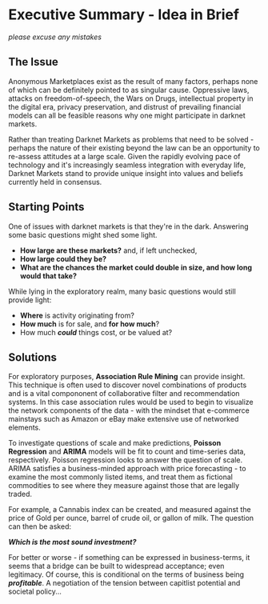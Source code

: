 # Executive Summary - Idea in Brief

_please excuse any mistakes_

## The Issue

Anonymous Marketplaces exist as the result of many factors, perhaps none of which can be definitely pointed to as singular cause. Oppressive laws, attacks on freedom-of-speech, the Wars on Drugs, intellectual property in the digital era, privacy preservation, and distrust of prevailing financial models can all be feasible reasons why one might participate in darknet markets.

Rather than treating Darknet Markets as problems that need to be solved - perhaps the nature of their existing beyond the law can be an opportunity to re-assess attitudes at a large scale. Given the rapidly evolving pace of technology and it's increasingly seamless integration with everyday life, Darknet Markets stand to provide unique insight into values and beliefs currently held in consensus. 

## Starting Points

One of issues with darknet markets is that they're in the dark. Answering some basic questions might shed some light.

- **How large are these markets?** and, if left unchecked, 
- **How large could they be?**
- **What are the chances the market could double in size, and how long would that take?**

While lying in the exploratory realm, many basic questions would still provide light:

- **Where** is activity originating from? 
- **How much** is for sale, and **for how much**?
- How much **_could_** things cost, or be valued at?

## Solutions

For exploratory purposes, **Association Rule Mining** can provide insight. This technique is often used to discover novel combinations of products and is a vital compononent of collaborative filter and recommendation systems. In this case association rules would be used to begin to visualize the network components of the data - with the mindset that e-commerce mainstays such as Amazon or eBay make extensive use of networked elements. 

To investigate questions of scale and make predictions, **Poisson Regression** and **ARIMA** models will be fit to count and time-series data, respectively. Poisson regression looks to answer the question of scale. ARIMA satisfies a business-minded approach with price forecasting - to examine the most commonly listed items, and treat them as fictional commodities to see where they measure against those that are legally traded. 

For example, a Cannabis index can be created, and measured against the price of Gold per ounce, barrel of crude oil, or gallon of milk. The question can then be asked: 

**_Which is the most sound investment?_**

For better or worse - if something can be expressed in business-terms, it seems that a bridge can be built to widespread acceptance; even legitimacy. Of course, this is conditional on the terms of business being **_profitable_**. A negotiation of the tension between capitlist potential and societal policy...

